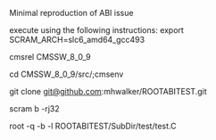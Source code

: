 Minimal reproduction of ABI issue

execute using the following instructions:
export SCRAM_ARCH=slc6_amd64_gcc493

cmsrel CMSSW_8_0_9

cd CMSSW_8_0_9/src/;cmsenv

git clone git@github.com:mhwalker/ROOTABITEST.git

scram b -rj32

root -q -b -l ROOTABITEST/SubDir/test/test.C 
